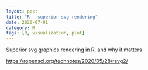 ```yaml
---
layout: post
title: "R - superior svg rendering"
date: 2020-07-01
category: R
tags: [R, visualization, plot]
---
```




Superior svg graphics rendering in R, and why it matters

https://ropensci.org/technotes/2020/05/28/rsvg2/

